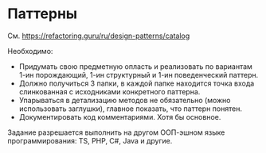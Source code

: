 # Паттерны

См. <https://refactoring.guru/ru/design-patterns/catalog>

Необходимо:

- Придумать свою предметную опласть и реализовать по вариантам 1-ин порождающий, 1-ин структурный и 1-ин поведенческий паттерн.
- Должно получиться 3 папки, в каждой папке находится точка входа слинкованная с исходниками конкретного паттерна.
- Упарываться в детализацию методов не обязательно (можно использовать заглушки), главное показать, что паттерн понятен.
- Документировать код комментариями. Хотя бы основное.

Задание разрешается выполнить на другом ООП-эшном языке программирования: TS, PHP, C#, Java и другие.
